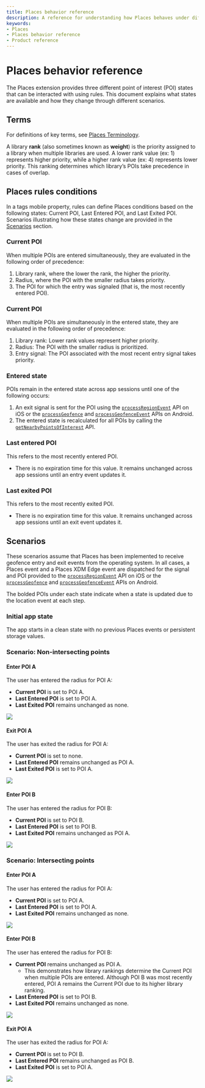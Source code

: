 ```yaml
---
title: Places behavior reference
description: A reference for understanding how Places behaves under different scenarios.
keywords:
- Places
- Places behavior reference
- Product reference
---
```


# Places behavior reference

The Places extension provides three different point of interest (POI) states that can be interacted with using rules. This document explains what states are available and how they change through different scenarios.

## Terms

For definitions of key terms, see [Places Terminology](https://experienceleague.adobe.com/en/docs/places/using/home#terminology).

A library **rank** (also sometimes known as **weight**) is the priority assigned to a library when multiple libraries are used. A lower rank value (ex: 1) represents higher priority, while a higher rank value (ex: 4) represents lower priority. This ranking determines which library’s POIs take precedence in cases of overlap.

## Places rules conditions

In a tags mobile property, rules can define Places conditions based on the following states: Current POI, Last Entered POI, and Last Exited POI. Scenarios illustrating how these states change are provided in the [Scenarios](#scenarios) section.

### Current POI

When multiple POIs are entered simultaneously, they are evaluated in the following order of precedence:

1. Library rank, where the lower the rank, the higher the priority.  
2. Radius, where the POI with the smaller radius takes priority. 
3. The POI for which the entry was signaled (that is, the most recently entered POI). 

### Current POI

When multiple POIs are simultaneously in the entered state, they are evaluated in the following order of precedence:

1. Library rank: Lower rank values represent higher priority.  
2. Radius: The POI with the smaller radius is prioritized.  
3. Entry signal: The POI associated with the most recent entry signal takes priority.  

### Entered state

POIs remain in the entered state across app sessions until one of the following occurs:

1. An exit signal is sent for the POI using the [`processRegionEvent`](/src/pages/solution/places/api-reference.md#processregionevent) API on iOS or the [`processGeofence`](/src/pages/solution/places/api-reference.md#processgeofence) and [`processGeofenceEvent`](/src/pages/solution/places/api-reference.md#processgeofenceevent) APIs on Android.  
2. The entered state is recalculated for all POIs by calling the [`getNearbyPointsOfInterest`](/src/pages/solution/places/api-reference.md#getnearbypointsofinterest) API.

### Last entered POI

This refers to the most recently entered POI.  
- There is no expiration time for this value. It remains unchanged across app sessions until an entry event updates it.

### Last exited POI

This refers to the most recently exited POI.  
- There is no expiration time for this value. It remains unchanged across app sessions until an exit event updates it.

## Scenarios

These scenarios assume that Places has been implemented to receive geofence entry and exit events from the operating system. In all cases, a Places event and a Places XDM Edge event are dispatched for the signal and POI provided to the [`processRegionEvent`](/src/pages/solution/places/api-reference.md#processregionevent) API on iOS or the [`processGeofence`](/src/pages/solution/places/api-reference.md#processgeofence) and [`processGeofenceEvent`](/src/pages/solution/places/api-reference.md#processgeofenceevent) APIs on Android.

The bolded POIs under each state indicate when a state is updated due to the location event at each step.

### Initial app state

The app starts in a clean state with no previous Places events or persistent storage values.

### Scenario: Non-intersecting points

#### Enter POI A

The user has entered the radius for POI A:  
- **Current POI** is set to POI A.  
- **Last Entered POI** is set to POI A.  
- **Last Exited POI** remains unchanged as none.  

<!-- 
Note for diagram maintainers:
The original draw.io source files are also included with the assets to easily modify as needed and export in the desired format. 
- Exported as SVG with options:
- Size: Diagram
- Transparent background
- Appearance: Light
 -->
![](/src/pages/solution/places/assets/behavior-reference/non-intersecting-enter-A.svg)

#### Exit POI A

The user has exited the radius for POI A:  
- **Current POI** is set to none.  
- **Last Entered POI** remains unchanged as POI A.  
- **Last Exited POI** is set to POI A.  

![](/src/pages/solution/places/assets/behavior-reference/non-intersecting-exit-A.svg)

#### Enter POI B

The user has entered the radius for POI B:  
- **Current POI** is set to POI B.  
- **Last Entered POI** is set to POI B.  
- **Last Exited POI** remains unchanged as POI A.  

![](/src/pages/solution/places/assets/behavior-reference/non-intersecting-enter-B.svg)

### Scenario: Intersecting points

#### Enter POI A

The user has entered the radius for POI A:  
- **Current POI** is set to POI A.  
- **Last Entered POI** is set to POI A.  
- **Last Exited POI** remains unchanged as none.  

![](/src/pages/solution/places/assets/behavior-reference/intersecting-enter-A.svg)

#### Enter POI B

The user has entered the radius for POI B:  
- **Current POI** remains unchanged as POI A.  
  - This demonstrates how library rankings determine the Current POI when multiple POIs are entered. Although POI B was most recently entered, POI A remains the Current POI due to its higher library ranking.  
- **Last Entered POI** is set to POI B.  
- **Last Exited POI** remains unchanged as none.  

![](/src/pages/solution/places/assets/behavior-reference/intersecting-enter-B.svg)

#### Exit POI A

The user has exited the radius for POI A:  
- **Current POI** is set to POI B.  
- **Last Entered POI** remains unchanged as POI B.  
- **Last Exited POI** is set to POI A.  

![](/src/pages/solution/places/assets/behavior-reference/intersecting-exit-A.svg)